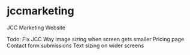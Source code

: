 # jccmarketing
JCC Marketing Website


Todo:
Fix JCC Way image sizing when screen gets smaller
Pricing page
Contact form submissions
Text sizing on wider screens